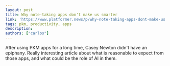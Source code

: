 ```yaml
---
layout: post
title: Why note-taking apps don't make us smarter
link: 'https://www.platformer.news/p/why-note-taking-apps-dont-make-us'
tags: pkm, productivity, apps
description:
authors: ["carlos"]
---
```


After using PKM apps for a long time, Casey Newton didn't have an epiphany. Really interesting article about what is reasonable to expect from those apps, and what could be the role of AI in them.
